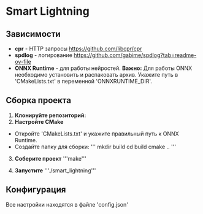 # Smart Lightning 

## Зависимости
* **cpr** - HTTP запросы https://github.com/libcpr/cpr
* **spdlog** - логирование https://github.com/gabime/spdlog?tab=readme-ov-file
* **ONNX Runtime** - для работы нейростей.
**Важно:** Для работы ONNX необходимо установить и распаковать архив. Укажите путь в 'CMakeLists.txt' в переменной 'ONNXRUNTIME_DIR'.

## Сборка проекта

1. **Клонируйте репозиторий:**
2. **Настройте CMake**
* Откройте 'CMakeLists.txt' и укажите правильный путь к ONNX Runtime.
* Создайте папку для сборки:
    '''
    mkdir build
    cd build
    cmake ..
    '''

3. **Соберите проект**
 '''make'''

4. **Запустите**
 '''./smart_lightning'''

## Конфигурация
Все настройки находятся в файле 'config.json'